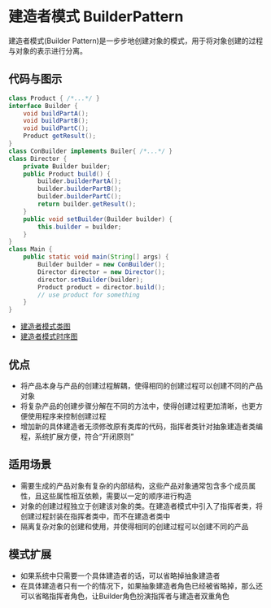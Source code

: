# 建造者模式 BuilderPattern

建造者模式(Builder Pattern)是一步步地创建对象的模式，用于将对象创建的过程与对象的表示进行分离。

## 代码与图示

``` java
class Product { /*...*/ }
interface Builder {
    void buildPartA();
    void buildPartB();
    void buildPartC();
    Product getResult();
}
class ConBuilder implements Builer{ /*...*/ }
class Director {
    private Builder builder;
    public Product build() {
        builder.builderPartA();
        builder.builderPartB();
        builder.builderPartC();
        return builder.getResult();
    }
    public void setBuilder(Builder builder) {
        this.builder = builder;
    }
}
class Main {
    public static void main(String[] args) {
        Builder builder = new ConBuilder();
        Director director = new Director();
        director.setBuilder(builder);
        Product product = director.build();
        // use product for something
    }
}
```

* [建造者模式类图](./builder-class.puml)
* [建造者模式时序图](./builder-timing.puml)

## 优点

* 将产品本身与产品的创建过程解耦，使得相同的创建过程可以创建不同的产品对象
* 将复杂产品的创建步骤分解在不同的方法中，使得创建过程更加清晰，也更方便使用程序来控制创建过程
* 增加新的具体建造者无须修改原有类库的代码，指挥者类针对抽象建造者类编程，系统扩展方便，符合“开闭原则”

## 适用场景

* 需要生成的产品对象有复杂的内部结构，这些产品对象通常包含多个成员属性，且这些属性相互依赖，需要以一定的顺序进行构造
* 对象的创建过程独立于创建该对象的类。在建造者模式中引入了指挥者类，将创建过程封装在指挥者类中，而不在建造者类中
* 隔离复杂对象的创建和使用，并使得相同的创建过程可以创建不同的产品

## 模式扩展

* 如果系统中只需要一个具体建造者的话，可以省略掉抽象建造者
* 在具体建造者只有一个的情况下，如果抽象建造者角色已经被省略掉，那么还可以省略指挥者角色，让Builder角色扮演指挥者与建造者双重角色
